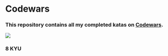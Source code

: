 # Codewars

### This repository contains all my completed katas on [Codewars](https://www.codewars.com/kata/search/swift?q=&beta=false).
![](https://www.codewars.com/users/deathlezz/badges/large)


### 8 KYU
